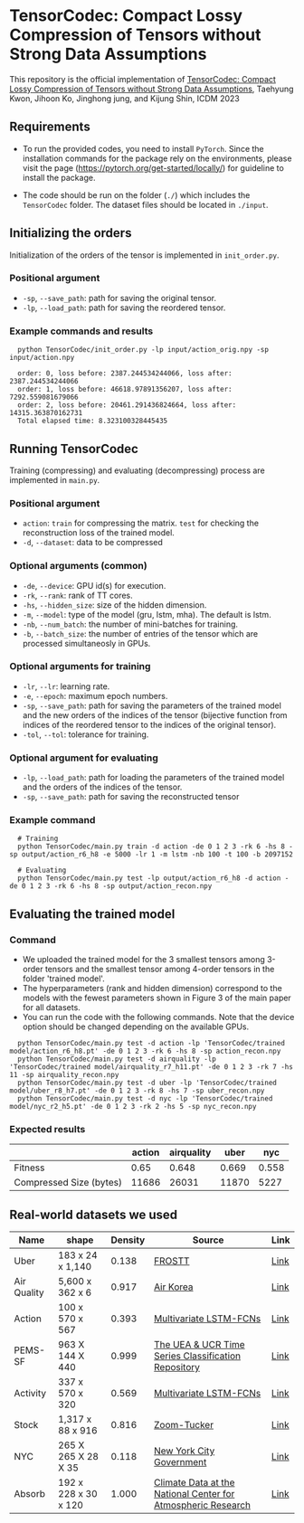# TensorCodec: Compact Lossy Compression of Tensors without Strong Data Assumptions
This repository is the official implementation of [TensorCodec: Compact Lossy Compression of Tensors without Strong Data Assumptions](https://ieeexplore.ieee.org/stamp/stamp.jsp?arnumber=10415668), Taehyung Kwon, Jihoon Ko, Jinghong jung, and Kijung Shin, ICDM 2023

## Requirements
* To run the provided codes, you need to install `PyTorch`. Since the installation commands for the package rely on the environments, please visit the page (https://pytorch.org/get-started/locally/) for guideline to install the package.

* The code should be run on the folder (`./`) which includes the `TensorCodec` folder. The dataset files should be located in `./input`.

## Initializing the orders
Initialization of the orders of the tensor is implemented in ```init_order.py```.

### Positional argument
* `-sp`, `--save_path`: path for saving the original tensor.
* `-lp`, `--load_path`: path for saving the reordered tensor.

### Example commands and results
```
  python TensorCodec/init_order.py -lp input/action_orig.npy -sp input/action.npy

  order: 0, loss before: 2387.244534244066, loss after: 2387.244534244066
  order: 1, loss before: 46618.97891356207, loss after: 7292.559081679066
  order: 2, loss before: 20461.291436824664, loss after: 14315.363870162731
  Total elapsed time: 8.323100328445435
```

## Running TensorCodec
Training (compressing) and evaluating (decompressing) process are implemented in ```main.py```.
### Positional argument
* `action`: `train` for compressing the matrix. `test` for checking the reconstruction loss of the trained model.
* `-d`, `--dataset`: data to be compressed

### Optional arguments (common)
* `-de`, `--device`: GPU id(s) for execution.
* `-rk`, `--rank`: rank of TT cores.
* `-hs`, `--hidden_size`: size of the hidden dimension.
* `-m`, `--model`: type of the model (gru, lstm, mha). The default is lstm.
* `-nb`, `--num_batch`: the number of mini-batches for training.
* `-b`, `--batch_size`: the number of entries of the tensor which are processed simultaneosly in GPUs.
  
### Optional arguments for training
* `-lr`, `--lr`: learning rate.
* `-e`, `--epoch`: maximum epoch numbers.
* `-sp`, `--save_path`: path for saving the parameters of the trained model and the new orders of the indices of the tensor (bijective function from indices of the reordered tensor to the indices of the original tensor).
* `-tol`, `--tol`: tolerance for training.

### Optional argument for evaluating
* `-lp`, `--load_path`: path for loading the parameters of the trained model and the orders of the indices of the tensor.
* `-sp`, `--save_path`: path for saving the reconstructed tensor

### Example command
```
  # Training
  python TensorCodec/main.py train -d action -de 0 1 2 3 -rk 6 -hs 8 -sp output/action_r6_h8 -e 5000 -lr 1 -m lstm -nb 100 -t 100 -b 2097152

  # Evaluating
  python TensorCodec/main.py test -lp output/action_r6_h8 -d action -de 0 1 2 3 -rk 6 -hs 8 -sp output/action_recon.npy
```

## Evaluating the trained model
### Command
* We uploaded the trained model for the 3 smallest tensors among 3-order tensors and the smallest tensor among 4-order tensors in the folder 'trained model'.
* The hyperparameters (rank and hidden dimension) correspond to the models with the fewest parameters shown in Figure 3 of the main paper for all datasets.
* You can run the code with the following commands. Note that the device option should be changed depending on the available GPUs.
```
  python TensorCodec/main.py test -d action -lp 'TensorCodec/trained model/action_r6_h8.pt' -de 0 1 2 3 -rk 6 -hs 8 -sp action_recon.npy
  python TensorCodec/main.py test -d airquality -lp 'TensorCodec/trained model/airquality_r7_h11.pt' -de 0 1 2 3 -rk 7 -hs 11 -sp airquality_recon.npy
  python TensorCodec/main.py test -d uber -lp 'TensorCodec/trained model/uber_r8_h7.pt' -de 0 1 2 3 -rk 8 -hs 7 -sp uber_recon.npy
  python TensorCodec/main.py test -d nyc -lp 'TensorCodec/trained model/nyc_r2_h5.pt' -de 0 1 2 3 -rk 2 -hs 5 -sp nyc_recon.npy
```

### Expected results
||action|airquality|uber|nyc|
|-|-|-|-|-|
|Fitness|0.65|0.648|0.669|0.558|
|Compressed Size (bytes)|11686|26031|11870|5227|

## Real-world datasets we used
|Name|shape|Density|Source|Link|
|-|-|-|-|-|
|Uber|183 x 24 x 1,140|0.138|[FROSTT](http://frostt.io/)|[Link](https://www.dropbox.com/sh/n1wv6sad7pdtvs2/AABo7r1d42btdmfkyf46FTNOa?dl=0)|
|Air Quality|5,600 x 362 x 6|0.917|[Air Korea](https://www.airkorea.or.kr/web/)|[Link](https://www.dropbox.com/sh/mph9ynz21dbjplc/AACnfvEWNC2V3vAKKB5d__Bga?dl=0)|
|Action|100 x 570 x 567|0.393|[Multivariate LSTM-FCNs](https://github.com/titu1994/MLSTM-FCN)|[Link](https://www.dropbox.com/sh/vz4dw1a1hu5i2d3/AAA18RxIZbYZKkqPEQxJRq7da?dl=0)|
|PEMS-SF|963 X 144 X 440|0.999|[The UEA & UCR Time Series Classification Repository](https://www.timeseriesclassification.com/)|[Link](https://www.dropbox.com/sh/ps0wiyrsjhfvbas/AACX_JYd4skwFcS4dYs20aiJa?dl=0)|
|Activity|337 x 570 x 320|0.569|[Multivariate LSTM-FCNs](https://github.com/titu1994/MLSTM-FCN)|[Link](https://www.dropbox.com/sh/4rsd4gp9em4vz8i/AABfjRdCkpAR8HSpjwRJgvkfa?dl=0)|
|Stock|1,317 x 88 x 916|0.816|[Zoom-Tucker](https://github.com/jungijang/KoreaStockData)|[Link](https://www.dropbox.com/sh/m812qgv1t5zjris/AAAxTz-fVItQbsLBhlGVJiRGa?dl=0)|
|NYC|265 X 265 X 28 X 35|0.118|[New York City Government](https://www.nyc.gov/site/tlc/about/tlc-trip-record-data.page)|[Link](https://www.dropbox.com/sh/bv2rrj6gp73z7sr/AACM2ZIvm8Bg3RuyY2mlObMia?dl=0)|
|Absorb|192 x 228 x 30 x 120|1.000|[Climate Data at the National Center for Atmospheric Research](https://www.earthsystemgrid.org)|[Link](https://www.dropbox.com/sh/5k9du01d1yvgnke/AAANN2QL0KxAmM3rRdH_yt82a?dl=0)|
